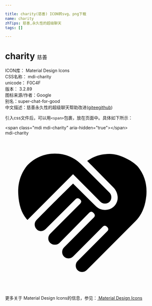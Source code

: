 ```yaml
---

title: charity(慈善) ICON转svg、png下载
name: charity
zhTips: 慈善,永久性的超级聊天
tags: []

---
```


# charity  <small style="font-size: 60%;font-weight: 100">慈善</small>


<div class="detail-page">
<p>
<span>
ICON库：
<span class="badge-secondary badge">Material Design Icons</span> 
</span>
<br/>
<span>
CSS名称：
<span class="badge-secondary badge">mdi-charity</span> 
</span>
<br/>
<span>
unicode：
<span class="badge-secondary badge">F0C4F</span> 
<copy-btn content='F0C4F' btn-title=""></copy-btn>
<copy-btn :content='String.fromCodePoint(parseInt("F0C4F", 16))' btn-title="复制U"></copy-btn>
</span>
<br/>
<span>
版本：
<span class="badge-secondary badge">3.2.89</span> 
</span>
<br/>
<span>图标来源/作者：<span class="badge-light badge">Google</span></span> 
<br/>
<span>别名：<span class="badge-light badge">super-chat-for-good</span></span><br/><span class="zh-detail">中文描述：<span class="badge-primary badge">慈善</span><span class="badge-primary badge">永久性的超级聊天</span><span class="help-link"><span>帮助改进</span>(<a href="https://gitee.com/liuwave/icon-helper/edit/master/json/material/charity.json" target="_blank" rel="noopener noreferrer">gitee</a><a href="https://github.com/liuwave/icon-helper/edit/master/json/material/charity.json" target="_blank" rel="noopener noreferrer">github</a></span>)</span><br/>
</p>
</div>
<div class="alert alert-dark">
  <i class="mdi mdi-charity mdi-48px"></i>
  <i class="mdi mdi-charity mdi-36px"></i>
  <i class="mdi mdi-charity mdi-24px"></i>
  <i class="mdi mdi-charity mdi-18px"></i>
</div>
<div>
  <p>引入css文件后，可以用<code>&lt;span&gt;</code>包裹，放在页面中。具体如下所示：    
  </p>
  <div class="alert alert-primary" style="font-size: 14px">
    &lt;span class="mdi mdi-charity" aria-hidden="true"&gt;&lt;/span&gt;
    <copy-btn content='<span class="mdi mdi-charity" aria-hidden="true"></span>'></copy-btn>
  </div>
  <div class="alert alert-secondary">
    <i class="mdi mdi-charity"
    style="font-size: 24px"
    aria-hidden="true"></i> mdi-charity
    <copy-btn content="mdi-charity" btn-title="复制图标名称"></copy-btn>
  </div>
</div>
<div id="svg" class="svg-wrap">
<svg xmlns="http://www.w3.org/2000/svg" viewBox="0 0 24 24"><path d="M12.75,3.94C13.75,3.22 14.91,2.86 16.22,2.86C16.94,2.86 17.73,3.05 18.59,3.45C19.45,3.84 20.13,4.3 20.63,4.83C21.66,6.11 22.09,7.6 21.94,9.3C21.78,11 21.22,12.33 20.25,13.27L12.66,20.86C12.47,21.05 12.23,21.14 11.95,21.14C11.67,21.14 11.44,21.05 11.25,20.86C11.06,20.67 10.97,20.44 10.97,20.16C10.97,19.88 11.06,19.64 11.25,19.45L15.84,14.86C16.09,14.64 16.09,14.41 15.84,14.16C15.59,13.91 15.36,13.91 15.14,14.16L10.55,18.75C10.36,18.94 10.13,19.03 9.84,19.03C9.56,19.03 9.33,18.94 9.14,18.75C8.95,18.56 8.86,18.33 8.86,18.05C8.86,17.77 8.95,17.53 9.14,17.34L13.73,12.75C14,12.5 14,12.25 13.73,12C13.5,11.75 13.28,11.75 13.03,12L8.44,16.64C8.25,16.83 8,16.92 7.73,16.92C7.45,16.92 7.21,16.83 7,16.64C6.8,16.45 6.7,16.22 6.7,15.94C6.7,15.66 6.81,15.41 7.03,15.19L11.63,10.59C11.88,10.34 11.88,10.11 11.63,9.89C11.38,9.67 11.14,9.67 10.92,9.89L6.28,14.5C6.06,14.7 5.83,14.81 5.58,14.81C5.3,14.81 5.06,14.71 4.88,14.5C4.69,14.3 4.59,14.06 4.59,13.78C4.59,13.5 4.69,13.27 4.88,13.08C7.94,10 9.83,8.14 10.55,7.45L14.11,10.97C14.5,11.34 14.95,11.53 15.5,11.53C16.2,11.53 16.75,11.25 17.16,10.69C17.44,10.28 17.54,9.83 17.46,9.33C17.38,8.83 17.17,8.41 16.83,8.06L12.75,3.94M14.81,10.27L10.55,6L3.47,13.08C2.63,12.23 2.15,10.93 2.04,9.16C1.93,7.4 2.41,5.87 3.47,4.59C4.66,3.41 6.08,2.81 7.73,2.81C9.39,2.81 10.8,3.41 11.95,4.59L16.22,8.86C16.41,9.05 16.5,9.28 16.5,9.56C16.5,9.84 16.41,10.08 16.22,10.27C16.03,10.45 15.8,10.55 15.5,10.55C15.23,10.55 15,10.45 14.81,10.27V10.27Z" /></svg>
</div>
<detail full-name='mdi-charity'></detail>
    
<div><p>更多关于 Material Design Icons的信息，参见：<a target="_blank" href="https://iconhelper.cn/material.html"> Material Design Icons</a>
</p></div>
